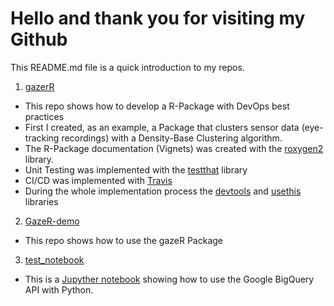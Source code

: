 # Hello and thank you for visiting my Github 

This README.md file is a quick introduction to my repos.

1. [gazerR](https://github.com/andy0682/gazeR)
  * This repo shows how to develop a R-Package with DevOps best practices
  * First I created, as an example, a Package that clusters sensor data (eye-tracking recordings) with a Density-Base Clustering algorithm.
  * The R-Package documentation (Vignets) was created with the [roxygen2](https://roxygen2.r-lib.org) library. 
  * Unit Testing was implemented with the [testthat](https://testthat.r-lib.org) library 
  * CI/CD was implemented with [Travis](https://www.travis-ci.com)
  * During the whole implementation process the [devtools](https://devtools.r-lib.org) and [usethis](https://usethis.r-lib.org) libraries
    
2. [GazeR-demo](https://github.com/andy0682/GazeR-demo)
  *  This repo shows how to use the gazeR Package
     
3. [test_notebook](https://github.com/andy0682/test_notebook)
  * This is a [Jupyther notebook](https://github.com/andy0682/test_notebook/blob/main/BQconnect.ipynb) showing how to use the Google BigQuery API with Python.
